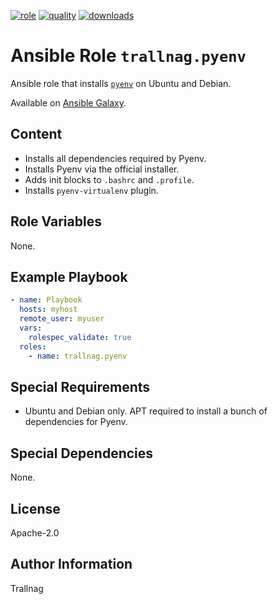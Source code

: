 [![role](https://img.shields.io/ansible/role/55570)](https://galaxy.ansible.com/trallnag/pyenv)
[![quality](https://img.shields.io/ansible/quality/55570)](https://galaxy.ansible.com/trallnag/pyenv)
[![downloads](https://img.shields.io/ansible/role/d/55570?label=downloads)](https://galaxy.ansible.com/trallnag/pyenv)

# Ansible Role `trallnag.pyenv`

Ansible role that installs [`pyenv`][pyenv] on Ubuntu and Debian.

[pyenv]: https://github.com/pyenv/pyenv

Available on [Ansible Galaxy](https://galaxy.ansible.com/trallnag/pyenv).

## Content

* Installs all dependencies required by Pyenv.
* Installs Pyenv via the official installer.
* Adds init blocks to `.bashrc` and `.profile`.
* Installs `pyenv-virtualenv` plugin.

## Role Variables

None.

## Example Playbook

```yaml
- name: Playbook
  hosts: myhost
  remote_user: myuser
  vars:
    rolespec_validate: true
  roles:
    - name: trallnag.pyenv
```

## Special Requirements

* Ubuntu and Debian only. APT required to install a bunch of dependencies for
  Pyenv.

## Special Dependencies

None.

## License

Apache-2.0

## Author Information

Trallnag

